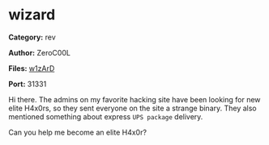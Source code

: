 # wizard
**Category:** rev

**Author:** ZeroC00L

**Files:** [w1zArD](./w1zArD)

**Port:** 31331

Hi there. The admins on my favorite hacking site have been looking for new elite H4x0rs,
so they sent everyone on the site a strange binary. They also mentioned something about express `UPS package` delivery.

Can you help me become an elite H4x0r?
